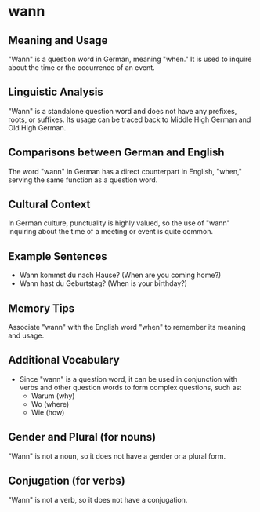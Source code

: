 # wann
## Meaning and Usage
"Wann" is a question word in German, meaning "when." It is used to inquire about the time or the occurrence of an event.

## Linguistic Analysis
"Wann" is a standalone question word and does not have any prefixes, roots, or suffixes. Its usage can be traced back to Middle High German and Old High German.

## Comparisons between German and English
The word "wann" in German has a direct counterpart in English, "when," serving the same function as a question word.

## Cultural Context
In German culture, punctuality is highly valued, so the use of "wann" inquiring about the time of a meeting or event is quite common.

## Example Sentences
- Wann kommst du nach Hause? (When are you coming home?)
- Wann hast du Geburtstag? (When is your birthday?)

## Memory Tips
Associate "wann" with the English word "when" to remember its meaning and usage.

## Additional Vocabulary
- Since "wann" is a question word, it can be used in conjunction with verbs and other question words to form complex questions, such as:
  - Warum (why)
  - Wo (where)
  - Wie (how)

## Gender and Plural (for nouns)
"Wann" is not a noun, so it does not have a gender or a plural form.

## Conjugation (for verbs)
"Wann" is not a verb, so it does not have a conjugation.